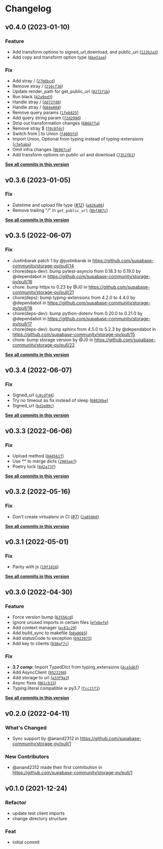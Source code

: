 # Changelog

<!--next-version-placeholder-->

## v0.4.0 (2023-01-10)
### Feature
* Add transform options to signed_url,download, and public_url ([`122b2a3`](https://github.com/supabase-community/storage-py/commit/122b2a3403dfa1fa33dd384b2a7c42e9f3094f9e))
* Add copy and transform option type ([`6be51ee`](https://github.com/supabase-community/storage-py/commit/6be51ee4a5bedabce6a25d05b9a38ae65f40efef))

### Fix
* Add stray / ([`27b6bcd`](https://github.com/supabase-community/storage-py/commit/27b6bcd85866a152a1804679cb27f726a50d2bf3))
* Remove stray / ([`216cf36`](https://github.com/supabase-community/storage-py/commit/216cf3667479380fb893e16b4bd47d31f5a2b641))
* Update render_path for get_public_url ([`0272f1b`](https://github.com/supabase-community/storage-py/commit/0272f1b5dd787b8a51727c1c9de3116c15b124b6))
* Run black ([`42a9ed3`](https://github.com/supabase-community/storage-py/commit/42a9ed3f8f4e3d8e66f065f2ec64936a95b422b5))
* Handle stray / ([`dd72fd6`](https://github.com/supabase-community/storage-py/commit/dd72fd6758f975e8d1f1ba56765c21ac846cf62c))
* Handle stray / ([`604e804`](https://github.com/supabase-community/storage-py/commit/604e804e73583cd396829d41ecb8f3baf789f754))
* Remove query params ([`1feb825`](https://github.com/supabase-community/storage-py/commit/1feb82590a9f3ca025da41da82e8089f7835783f))
* Add query string param ([`72d299d`](https://github.com/supabase-community/storage-py/commit/72d299d4257265099e44c6b9e821fa3ca86d19ab))
* Strip out transformation changes ([`686b7fa`](https://github.com/supabase-community/storage-py/commit/686b7fa03007ee6dddc2bd96492a171bddf7de82))
* Remove stray $ ([`f0c8fdc`](https://github.com/supabase-community/storage-py/commit/f0c8fdcf69cd397e31c24091ae10550d65e0cb97))
* Switch from | to Union ([`f4005fd`](https://github.com/supabase-community/storage-py/commit/f4005fd672bc86bb694f2ddf50e202be7beb6370))
* Import Union, Optional from typing instead of typing-extensions ([`c5e5aba`](https://github.com/supabase-community/storage-py/commit/c5e5abaa8f7830cbfcd1caeafcd5d3c2140f2f0d))
* Omit infra changes ([`9b967ce`](https://github.com/supabase-community/storage-py/commit/9b967ce41d3598a68b08cbad45435a26fc0d5f0b))
* Add transform options on public url and download ([`7352f61`](https://github.com/supabase-community/storage-py/commit/7352f6128a1bd52e863dea0cf8db6f53519e6c78))

**[See all commits in this version](https://github.com/supabase-community/storage-py/compare/v0.3.6...v0.4.0)**

## v0.3.6 (2023-01-05)
### Fix
* Datetime and upload file type ([#12](https://github.com/supabase-community/storage-py/issues/12)) ([`a926a06`](https://github.com/supabase-community/storage-py/commit/a926a068234e68afbf8039fc7f71565397dfea86))
* Remove trailing "/" in `get_public_url` ([`8bf407c`](https://github.com/supabase-community/storage-py/commit/8bf407c5fc2bca401a673d42d0f9a82b7b9e80bb))

**[See all commits in this version](https://github.com/supabase-community/storage-py/compare/v0.3.5...v0.3.6)**
## v0.3.5 (2022-06-07)
### Fix
* Justinbarak patch 1 by @justinbarak in https://github.com/supabase-community/storage-py/pull/14
* chore(deps-dev): bump pytest-asyncio from 0.18.3 to 0.19.0 by @dependabot in https://github.com/supabase-community/storage-py/pull/16
* chore: bump httpx to 0.23 by @J0 in https://github.com/supabase-community/storage-py/pull/21
* chore(deps): bump typing-extensions from 4.2.0 to 4.4.0 by @dependabot in https://github.com/supabase-community/storage-py/pull/18
* chore(deps-dev): bump python-dotenv from 0.20.0 to 0.21.0 by @dependabot in https://github.com/supabase-community/storage-py/pull/17
* chore(deps-dev): bump sphinx from 4.5.0 to 5.2.3 by @dependabot in https://github.com/supabase-community/storage-py/pull/15
* chore: bump storage version by @J0 in https://github.com/supabase-community/storage-py/pull/22

**[See all commits in this version](https://github.com/supabase-community/storage-py/compare/v0.3.4...v0.3.5)**

## v0.3.4 (2022-06-07)
### Fix
* Signed_url ([`c8cdf44`](https://github.com/supabase-community/storage-py/commit/c8cdf444090e7d9c6cd68ac4f31afb52921c3ea5))
* Try no timeout as fix instead of sleep ([`68026be`](https://github.com/supabase-community/storage-py/commit/68026be058a5e5a0684d7bc174da674dfc6a137c))
* Signed_url ([`bd2e09c`](https://github.com/supabase-community/storage-py/commit/bd2e09c28164b364ca919fd888019e837af3890f))

**[See all commits in this version](https://github.com/supabase-community/storage-py/compare/v0.3.3...v0.3.4)**

## v0.3.3 (2022-06-06)
### Fix
* Upload method ([`844561f`](https://github.com/supabase-community/storage-py/commit/844561f63d58ad869a4303941e7ef8194ae89154))
* Use ** to merge dicts ([`2965ae7`](https://github.com/supabase-community/storage-py/commit/2965ae79857fd3b264384b0fbe8c7172744a9f12))
* Poetry lock ([`4d2a73f`](https://github.com/supabase-community/storage-py/commit/4d2a73f7f8170ddeac5ef154fd3c14c7b7bfec71))

**[See all commits in this version](https://github.com/supabase-community/storage-py/compare/v0.3.2...v0.3.3)**

## v0.3.2 (2022-05-16)
### Fix
* Don't create virtualenv in CI ([#7](https://github.com/supabase-community/storage-py/issues/7)) ([`2a85860`](https://github.com/supabase-community/storage-py/commit/2a8586082ff667c7b525bccf01df2c0e890f2b66))

**[See all commits in this version](https://github.com/supabase-community/storage-py/compare/v0.3.1...v0.3.2)**

## v0.3.1 (2022-05-01)
### Fix
* Parity with js ([`19f1816`](https://github.com/supabase-community/storage-py/commit/19f1816d23671d576ddf23feab401d51aaf7b3e4))

**[See all commits in this version](https://github.com/supabase-community/storage-py/compare/v0.3.0...v0.3.1)**

## v0.3.0 (2022-04-30)
### Feature
* Force version bump ([`62556c0`](https://github.com/supabase-community/storage-py/commit/62556c00a064c691df90be6f8c8a46cc1b772ba4))
* Ignore unused imports in certain files ([`efebefe`](https://github.com/supabase-community/storage-py/commit/efebefed65a3adfa23ef4142600215bd1e6cff01))
* Add context manager ([`ec61c29`](https://github.com/supabase-community/storage-py/commit/ec61c29f72a1dae1148dbd15ab5cdad61eac835c))
* Add build_sync to makefile ([`b0a8665`](https://github.com/supabase-community/storage-py/commit/b0a86658678ce98a977cf67c07f07847003dcccf))
* Add statusCode to exception ([`6923975`](https://github.com/supabase-community/storage-py/commit/692397503f4a475168b92a8d5d8cda7719d2bf65))
* Add key to clients ([`838af7c`](https://github.com/supabase-community/storage-py/commit/838af7c0aded3c2e20df2ddd8e665da33d65106d))

### Fix
* **3.7 comp:** Import TypedDict from typing_extensions ([`dca5d6f`](https://github.com/supabase-community/storage-py/commit/dca5d6f716eb9624c4242a04e41e7b43f4e60ec6))
* Add AsyncClient ([`9522298`](https://github.com/supabase-community/storage-py/commit/9522298b9cb63531802984844287e7da3c996a93))
* Add storage to url ([`a33f9a3`](https://github.com/supabase-community/storage-py/commit/a33f9a398e43ef49d499b0685ff2557ca386c4fc))
* Async fixes ([`061cb15`](https://github.com/supabase-community/storage-py/commit/061cb15c4800117b71c4f3c50e3e1b9bd5989e7c))
* Typing.literal compatible w py3.7 ([`fcc21f1`](https://github.com/supabase-community/storage-py/commit/fcc21f16181a2127255edcf628e9f467a09874ca))

**[See all commits in this version](https://github.com/supabase-community/storage-py/compare/v0.2.0...v0.3.0)**

## v0.2.0 (2022-04-11)

### What's Changed

- Sync support by @anand2312 in https://github.com/supabase-community/storage-py/pull/1

### New Contributors

- @anand2312 made their first contribution in https://github.com/supabase-community/storage-py/pull/1

## v0.1.0 (2021-12-24)

### Refactor

- update test client imports
- change directory structure

### Feat

- initial commit
